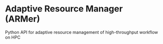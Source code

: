 # Adaptive Resource Manager (ARMer)
Python API for adaptive resource management of high-throughput workflow on HPC
